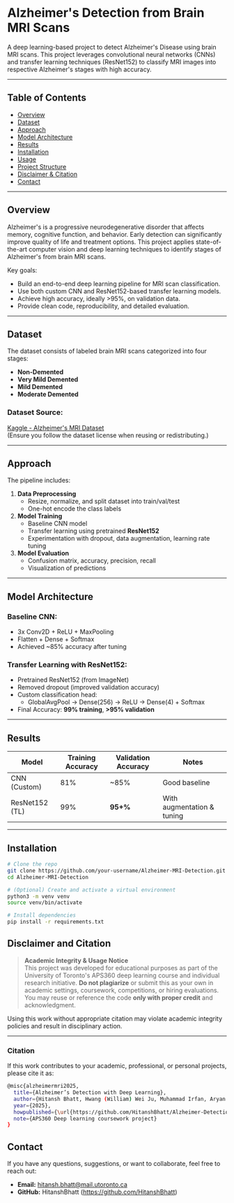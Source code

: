 # Alzheimer's Detection from Brain MRI Scans

A deep learning-based project to detect Alzheimer's Disease using brain MRI scans. This project leverages convolutional neural networks (CNNs) and transfer learning techniques (ResNet152) to classify MRI images into respective Alzheimer's stages with high accuracy.

---

## Table of Contents

- [Overview](#overview)
- [Dataset](#dataset)
- [Approach](#approach)
- [Model Architecture](#model-architecture)
- [Results](#results)
- [Installation](#installation)
- [Usage](#usage)
- [Project Structure](#project-structure)
- [Disclaimer & Citation](#disclaimer-and-citation)
- [Contact](#contact)

---

## Overview

Alzheimer's is a progressive neurodegenerative disorder that affects memory, cognitive function, and behavior. Early detection can significantly improve quality of life and treatment options. This project applies state-of-the-art computer vision and deep learning techniques to identify stages of Alzheimer's from brain MRI scans.

Key goals:
- Build an end-to-end deep learning pipeline for MRI scan classification.
- Use both custom CNN and ResNet152-based transfer learning models.
- Achieve high accuracy, ideally >95%, on validation data.
- Provide clean code, reproducibility, and detailed evaluation.

---

## Dataset

The dataset consists of labeled brain MRI scans categorized into four stages:

- **Non-Demented**
- **Very Mild Demented**
- **Mild Demented**
- **Moderate Demented**

### Dataset Source:
[Kaggle - Alzheimer's MRI Dataset](https://www.kaggle.com/datasets/uraninjo/augmented-alzheimer-mri-dataset)  
(Ensure you follow the dataset license when reusing or redistributing.)

---

## Approach

The pipeline includes:

1. **Data Preprocessing**
   - Resize, normalize, and split dataset into train/val/test
   - One-hot encode the class labels
2. **Model Training**
   - Baseline CNN model
   - Transfer learning using pretrained **ResNet152**
   - Experimentation with dropout, data augmentation, learning rate tuning
3. **Model Evaluation**
   - Confusion matrix, accuracy, precision, recall
   - Visualization of predictions

---

## Model Architecture

### Baseline CNN:
- 3x Conv2D + ReLU + MaxPooling
- Flatten + Dense + Softmax
- Achieved ~85% accuracy after tuning

### Transfer Learning with ResNet152:
- Pretrained ResNet152 (from ImageNet)
- Removed dropout (improved validation accuracy)
- Custom classification head:
  - GlobalAvgPool → Dense(256) → ReLU → Dense(4) + Softmax
- Final Accuracy: **99% training**, **>95% validation**

---

## Results

| Model           | Training Accuracy | Validation Accuracy | Notes                           |
|----------------|-------------------|----------------------|----------------------------------|
| CNN (Custom)   | 81%               | ~85%                | Good baseline                   |
| ResNet152 (TL) | 99%               | **95+%**            | With augmentation & tuning      |

---

## Installation

```bash
# Clone the repo
git clone https://github.com/your-username/Alzheimer-MRI-Detection.git
cd Alzheimer-MRI-Detection

# (Optional) Create and activate a virtual environment
python3 -m venv venv
source venv/bin/activate

# Install dependencies
pip install -r requirements.txt
```

## Disclaimer and Citation

> **Academic Integrity & Usage Notice**  
This project was developed for educational purposes as part of the University of Toronto's APS360 deep learning course and individual research initiative. **Do not plagiarize** or submit this as your own in academic settings, coursework, competitions, or hiring evaluations. You may reuse or reference the code **only with proper credit** and acknowledgment.

Using this work without appropriate citation may violate academic integrity policies and result in disciplinary action.

---

### Citation

If this work contributes to your academic, professional, or personal projects, please cite it as:
```bash
@misc{alzheimermri2025,
  title={Alzheimer’s Detection with Deep Learning},
  author={Hitansh Bhatt, Hwang (William) Wei Ju, Muhammad Irfan, Aryan Ghosh},
  year={2025},
  howpublished={\url{https://github.com/HitanshBhatt/Alzheimer-Detection-APS360-Project}},
  note={APS360 Deep learning coursework project}
}
```

## Contact

If you have any questions, suggestions, or want to collaborate, feel free to reach out:

- **Email:** hitansh.bhatt@mail.utoronto.ca  
- **GitHub:** HitanshBhatt (https://github.com/HitanshBhatt)


